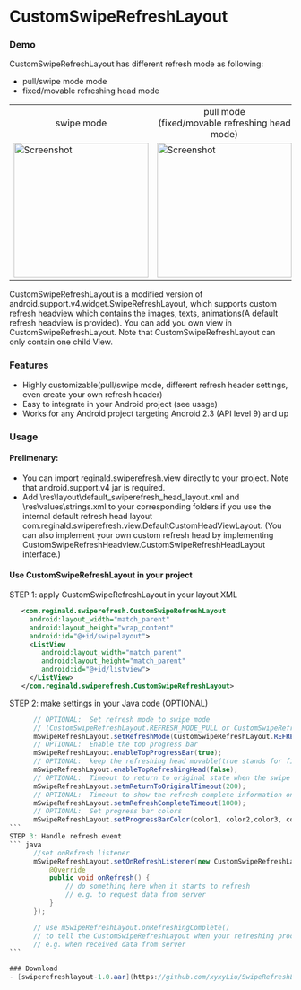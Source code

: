 CustomSwipeRefreshLayout
========================

### Demo
CustomSwipeRefreshLayout has different refresh mode as following:
* pull/swipe mode mode 
* fixed/movable refreshing head mode

<table cellspacing="0" cellpadding="0" margin="0" style='border-collapse: collapse;'>
<tr><td align="center">swipe mode</td><td align="center">pull mode<br>(fixed/movable refreshing head mode)</td></tr>
<tr><td>
   <img src="https://raw.githubusercontent.com/xyxyLiu/SwipeRefreshLayout/master/website/swipe_mode.gif" width="240" alt="Screenshot"/>
   </td>
   <td>
   <img src="https://raw.githubusercontent.com/xyxyLiu/SwipeRefreshLayout/master/website/pull_mode.gif" width="240" alt="Screenshot"/>
   </td>
</tr>
</table>


CustomSwipeRefreshLayout is a modified version of android.support.v4.widget.SwipeRefreshLayout, which supports custom refresh headview which contains the images, texts, animations(A default refresh headview is provided). You can add you own view in CustomSwipeRefreshLayout. 
Note that CustomSwipeRefreshLayout can only contain one child View.  

### Features
* Highly customizable(pull/swipe mode, different refresh header settings, even create your own refresh header)
* Easy to integrate in your Android project (see usage)
* Works for any Android project targeting Android 2.3 (API level 9) and up

### Usage 


#### Prelimenary:
* You can import reginald.swiperefresh.view directly to your project. Note that android.support.v4 jar is required.
* Add \res\layout\default_swiperefresh_head_layout.xml and \res\values\strings.xml to 
your corresponding folders if you use the internal default refresh head layout              com.reginald.swiperefresh.view.DefaultCustomHeadViewLayout. (You can also implement your own custom refresh head by implementing CustomSwipeRefreshHeadview.CustomSwipeRefreshHeadLayout interface.)


#### Use CustomSwipeRefreshLayout in your project

STEP 1: apply CustomSwipeRefreshLayout in your layout XML
````xml
   <com.reginald.swiperefresh.CustomSwipeRefreshLayout
     android:layout_width="match_parent"
     android:layout_height="wrap_content"
     android:id="@+id/swipelayout">
     <ListView
        android:layout_width="match_parent"
        android:layout_height="match_parent"
        android:id="@+id/listview">
     </ListView>
   </com.reginald.swiperefresh.CustomSwipeRefreshLayout>
````  
STEP 2: make settings in your Java code (OPTIONAL)
  ````java      
        // OPTIONAL:  Set refresh mode to swipe mode
        // (CustomSwipeRefreshLayout.REFRESH_MODE_PULL or CustomSwipeRefreshLayout.REFRESH_MODE_SWIPE)
        mSwipeRefreshLayout.setRefreshMode(CustomSwipeRefreshLayout.REFRESH_MODE_SWIPE);
        // OPTIONAL:  Enable the top progress bar
        mSwipeRefreshLayout.enableTopProgressBar(true);
        // OPTIONAL:  keep the refreshing head movable(true stands for fixed) on the top
        mSwipeRefreshLayout.enableTopRefreshingHead(false);
        // OPTIONAL:  Timeout to return to original state when the swipe motion stay in the same position
        mSwipeRefreshLayout.setmReturnToOriginalTimeout(200);
        // OPTIONAL:  Timeout to show the refresh complete information on the refreshing head.
        mSwipeRefreshLayout.setmRefreshCompleteTimeout(1000);
        // OPTIONAL:  Set progress bar colors
        mSwipeRefreshLayout.setProgressBarColor(color1, color2,color3, color4);
```
STEP 3: Handle refresh event
``` java
        //set onRefresh listener
        mSwipeRefreshLayout.setOnRefreshListener(new CustomSwipeRefreshLayout.OnRefreshListener() {
            @Override
            public void onRefresh() {
                // do something here when it starts to refresh
                // e.g. to request data from server
            }
        });

        // use mSwipeRefreshLayout.onRefreshingComplete()
        // to tell the CustomSwipeRefreshLayout when your refreshing process is complete
        // e.g. when received data from server
```

### Download
 - [swiperefreshlayout-1.0.aar](https://github.com/xyxyLiu/SwipeRefreshLayout/releases/download/1.0/swiperefreshlayout-1.0.aar)